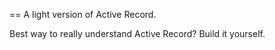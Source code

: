 == A light version of Active Record.

Best way to really understand Active Record?  Build it yourself.